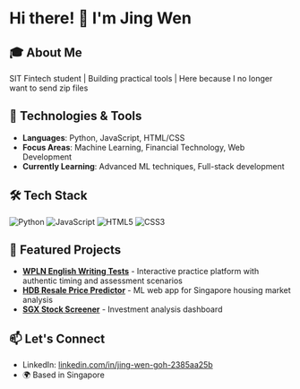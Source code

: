 # Hi there! 👋 I'm Jing Wen

## 🎓 About Me
SIT Fintech student | Building practical tools | Here because I no longer want to send zip files

## 🔧 Technologies & Tools
- **Languages**: Python, JavaScript, HTML/CSS
- **Focus Areas**: Machine Learning, Financial Technology, Web Development
- **Currently Learning**: Advanced ML techniques, Full-stack development

## 🛠️ Tech Stack
![Python](https://img.shields.io/badge/-Python-3776AB?style=flat&logo=python&logoColor=white)
![JavaScript](https://img.shields.io/badge/-JavaScript-F7DF1E?style=flat&logo=javascript&logoColor=black)
![HTML5](https://img.shields.io/badge/-HTML5-E34F26?style=flat&logo=html5&logoColor=white)
![CSS3](https://img.shields.io/badge/-CSS3-1572B6?style=flat&logo=css3&logoColor=white)

## 🚀 Featured Projects
- **[WPLN English Writing Tests](https://github.com/Hgowj/wpln-test-writing)** - Interactive practice platform with authentic timing and assessment scenarios
- **[HDB Resale Price Predictor](https://github.com/Hgowj/hdb-resale-price-predictor)** - ML web app for Singapore housing market analysis
- **[SGX Stock Screener](https://github.com/Hgowj/sgx-stock-screener)** - Investment analysis dashboard

## 📫 Let's Connect
- LinkedIn: [linkedin.com/in/jing-wen-goh-2385aa25b](www.linkedin.com/in/jing-wen-goh-2385aa25b)
- 🌍 Based in Singapore
